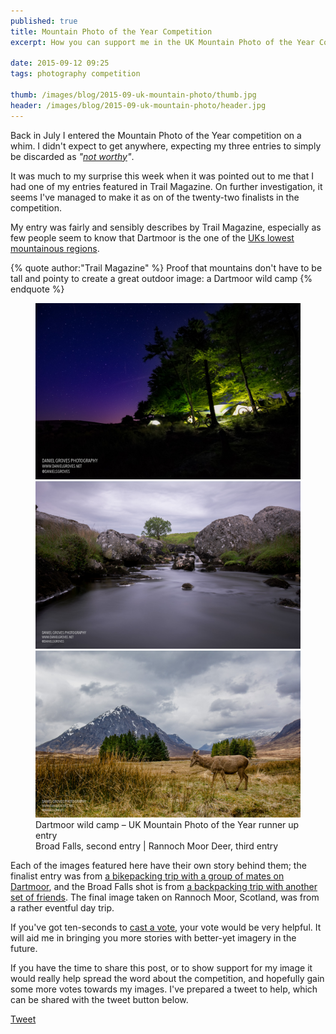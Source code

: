 ```yaml
---
published: true
title: Mountain Photo of the Year Competition
excerpt: How you can support me in the UK Mountain Photo of the Year Competition

date: 2015-09-12 09:25
tags: photography competition

thumb: /images/blog/2015-09-uk-mountain-photo/thumb.jpg
header: /images/blog/2015-09-uk-mountain-photo/header.jpg
---
```


Back in July I entered the Mountain Photo of the Year competition on a whim. I didn't expect to get anywhere, expecting my three entries to simply be discarded as *"[not worthy][not_worthy]"*.

It was much to my surprise this week when it was pointed out to me that I had one of my entries featured in Trail Magazine. On further investigation, it seems I've managed to make it as on of the twenty-two finalists in the competition.

My entry was fairly and sensibly describes by Trail Magazine, especially as few people seem to know that Dartmoor is the one of the [UKs lowest mountainous regions][dartmoor_mountainous].

{% quote author:"Trail Magazine" %}
Proof that mountains don't have to be tall and pointy to create a great outdoor image: a Dartmoor wild camp
{% endquote %}

<figure>
  <img src="/assets/images/blog/2015-09-uk-mountain-photo/20150523-DSC_7154-Edit-2.jpg" alt="Dartmoor wild camp – UK Mountain Photo of the Year runner up entry" />
  <div class="row pair">
    <img src="/assets/images/blog/2015-09-uk-mountain-photo/20150614-DSC_7280-HDR-2.jpg" alt="Max. " />
    <img src="/assets/images/blog/2015-09-uk-mountain-photo/20150502-DSC_6789-Edit.jpg" alt="Mike observing the view. " />
  </div>
  <figcaption>
    Dartmoor wild camp – UK Mountain Photo of the Year runner up entry<br />
    Broad Falls, second entry | Rannoch Moor Deer, third entry
  </figcaption>
</figure>

Each of the images featured here have their own story behind them; the finalist entry was from [a bikepacking trip with a group of mates on Dartmoor][blog_teignhead], and the Broad Falls shot is from [a backpacking trip with another set of friends][blog_broadfalls]. The final image taken on Rannoch Moor, Scotland, was from a rather eventful day trip.

If you've got ten-seconds to [cast a vote][competition], your vote would be very helpful. It will aid me in bringing you more stories with better-yet imagery in the future.

If you have the time to share this post, or to show support for my image it would really help spread the word about the competition, and hopefully gain some more votes towards my images. I've prepared a tweet to help, which can be shared with the tweet button below.

<a href="https://twitter.com/share" class="twitter-share-button" data-url="http://buff.ly/1MeY9lf" data-text="Vote for @danielsgroves in UK Mountain Photo Competition with &quot;#Dartmoor wild camp&quot;" data-size="large" data-related="danielsgroves" data-count="none" data-hashtags="UKMountainPhoto">Tweet</a> <script>!function(d,s,id){var js,fjs=d.getElementsByTagName(s)[0],p=/^http:/.test(d.location)?'http':'https';if(!d.getElementById(id)){js=d.createElement(s);js.id=id;js.src=p+'://platform.twitter.com/widgets.js';fjs.parentNode.insertBefore(js,fjs);}}(document, 'script', 'twitter-wjs');</script>

[not_worthy]: https://www.youtube.com/watch?v=c3sOuEv0E2I "Waynes World – we're not worthy!"
[competition]: http://www.livefortheoutdoors.com/Latest/Search-Results/Competitions-and-offers/UK-Mountain-Photo-of-the-Year-2015-choose-the-winner/ "UK Mountain Photo of the Year Competition"
[blog_teignhead]: https://danielgroves.net/adventures-photography/2015/05/Teignhead-Farm-Bikepacking "Bikepacking at Teignhead Farm Ruin"
[blog_broadfalls]: https://danielgroves.net/adventures-photography/2015/06/broad-falls "Broad Falls Wild Camp"
[dartmoor_mountainous]: https://en.wikipedia.org/wiki/List_of_mountains_and_hills_of_the_United_Kingdom#Ranges_of_mountains_and_hills_in_England "Mountainous areas of the UK on Wikipedia"
